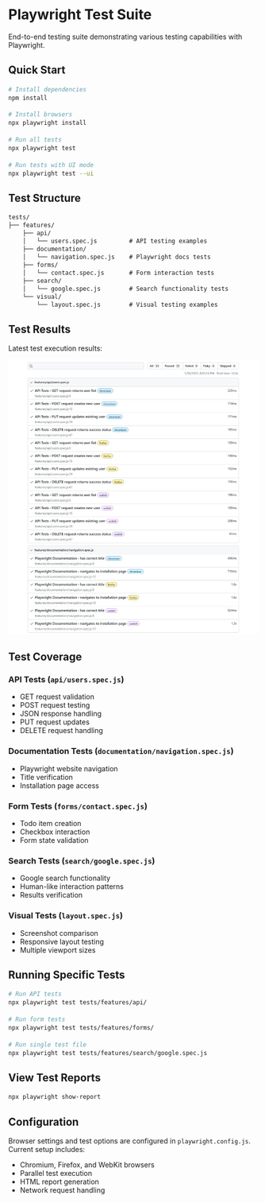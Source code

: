 # Playwright Test Suite

End-to-end testing suite demonstrating various testing capabilities with Playwright.

## Quick Start

```bash
# Install dependencies
npm install

# Install browsers
npx playwright install

# Run all tests
npx playwright test

# Run tests with UI mode
npx playwright test --ui
```

## Test Structure

```
tests/
├── features/
    ├── api/
    │   └── users.spec.js         # API testing examples
    ├── documentation/
    │   └── navigation.spec.js    # Playwright docs tests
    ├── forms/
    │   └── contact.spec.js       # Form interaction tests
    ├── search/
    │   └── google.spec.js        # Search functionality tests
    └── visual/
        └── layout.spec.js        # Visual testing examples
```

## Test Results

Latest test execution results:

![Test Results](./test_results.JPG)

## Test Coverage

### API Tests (`api/users.spec.js`)
- GET request validation
- POST request testing
- JSON response handling
- PUT request updates
- DELETE request handling

### Documentation Tests (`documentation/navigation.spec.js`)
- Playwright website navigation
- Title verification
- Installation page access

### Form Tests (`forms/contact.spec.js`)
- Todo item creation
- Checkbox interaction
- Form state validation

### Search Tests (`search/google.spec.js`)
- Google search functionality
- Human-like interaction patterns
- Results verification

### Visual Tests (`layout.spec.js`)
- Screenshot comparison
- Responsive layout testing
- Multiple viewport sizes

## Running Specific Tests

```bash
# Run API tests
npx playwright test tests/features/api/

# Run form tests
npx playwright test tests/features/forms/

# Run single test file
npx playwright test tests/features/search/google.spec.js
```

## View Test Reports

```bash
npx playwright show-report
```

## Configuration

Browser settings and test options are configured in `playwright.config.js`. Current setup includes:
- Chromium, Firefox, and WebKit browsers
- Parallel test execution
- HTML report generation
- Network request handling 